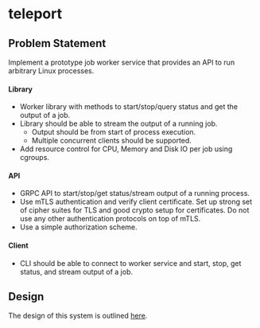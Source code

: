 # teleport

## Problem Statement

Implement a prototype job worker service that provides an API to run arbitrary Linux processes.

#### Library

- Worker library with methods to start/stop/query status and get the output of a job.
- Library should be able to stream the output of a running job.
  - Output should be from start of process execution.
  - Multiple concurrent clients should be supported.
- Add resource control for CPU, Memory and Disk IO per job using cgroups.

#### API

- GRPC API to start/stop/get status/stream output of a running process.
- Use mTLS authentication and verify client certificate. Set up strong set of cipher suites for TLS and good crypto setup for certificates. Do not use any other authentication protocols on top of mTLS.
- Use a simple authorization scheme.

#### Client
- CLI should be able to connect to worker service and start, stop, get status, and stream output of a job.

## Design

The design of this system is outlined [here](https://github.com/tjper/teleport/blob/main/design.md).

